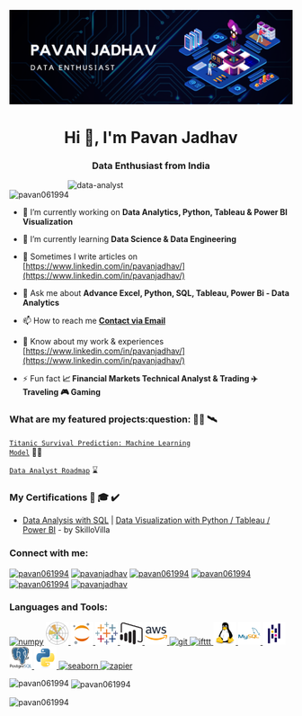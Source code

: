 ![logo](https://github.com/Pavan-Jadhav/Pavan-Jadhav/blob/main/Github_Banner.png)
<h1 align="center">Hi 👋, I'm Pavan Jadhav</h1>
<h3 align="center">Data Enthusiast from India</h3>

<img align="right" alt="data-analyst" width ="400" src="https://blog.imarticus.org/wp-content/uploads/2017/10/scopet.gif">

<p align="left"> <img src="https://komarev.com/ghpvc/?username=pavan061994&label=Profile%20views&color=0e75b6&style=flat" alt="pavan061994" /> </p>

- 🔭 I’m currently working on **Data Analytics, Python, Tableau & Power BI Visualization**

- 🌱 I’m currently learning **Data Science & Data Engineering**

- 📝 Sometimes I write articles on [https://www.linkedin.com/in/pavanjadhav/](https://www.linkedin.com/in/pavanjadhav/)

- 💬 Ask me about **Advance Excel, Python, SQL, Tableau, Power Bi - Data Analytics**

- 📫 How to reach me **<a href="mailto:pavanjadhavking@gmail.com">Contact via Email</a>**

- 📄 Know about my work & experiences [https://www.linkedin.com/in/pavanjadhav/](https://www.linkedin.com/in/pavanjadhav/)

- ⚡ Fun fact **📈 Financial Markets Technical Analyst & Trading ✈️ Traveling 🎮 Gaming**

<h3 align="left">What are my featured projects:question: 👨‍💻 🛰️</h3>

<code>[Titanic Survival Prediction: Machine Learning Model](GITLINK)</code> 👨‍💻 

<code>[Data Analyst Roadmap](GITLINK)</code> :hourglass:

<h3 align="left">My Certifications 📜 🎓 ✔️</h3>

- [Data Analysis with SQL](https://github.com/PavanJadhav) | [Data Visualization with Python / Tableau / Power BI](https://github.com/PavanJadhav) - by SkilloVilla


<h3 align="left">Connect with me:</h3>
<p align="left">
<a href="https://twitter.com/pavan061994" target="blank"><img align="center" src="https://raw.githubusercontent.com/rahuldkjain/github-profile-readme-generator/master/src/images/icons/Social/twitter.svg" alt="pavan061994" height="30" width="40" /></a>
<a href="https://linkedin.com/in/pavanjadhav" target="blank"><img align="center" src="https://raw.githubusercontent.com/rahuldkjain/github-profile-readme-generator/master/src/images/icons/Social/linked-in-alt.svg" alt="pavanjadhav" height="30" width="40" /></a>
<a href="https://kaggle.com/pavan061994" target="blank"><img align="center" src="https://raw.githubusercontent.com/rahuldkjain/github-profile-readme-generator/master/src/images/icons/Social/kaggle.svg" alt="pavan061994" height="30" width="40" /></a>
<a href="https://fb.com/pavan061994" target="blank"><img align="center" src="https://raw.githubusercontent.com/rahuldkjain/github-profile-readme-generator/master/src/images/icons/Social/facebook.svg" alt="pavan061994" height="30" width="40" /></a>
<a href="https://instagram.com/pavan061994" target="blank"><img align="center" src="https://raw.githubusercontent.com/rahuldkjain/github-profile-readme-generator/master/src/images/icons/Social/instagram.svg" alt="pavan061994" height="30" width="40" /></a>
<a href="https://www.youtube.com/c/pavanjadhav" target="blank"><img align="center" src="https://raw.githubusercontent.com/rahuldkjain/github-profile-readme-generator/master/src/images/icons/Social/youtube.svg" alt="pavanjadhav" height="30" width="40" /></a>
</p>

<h3 align="left">Languages and Tools:</h3>
<p align="left"> <a href="https://numpy.org/" target="_blank" rel="noreferrer"><img src="https://cdn.jsdelivr.net/gh/devicons/devicon/icons/numpy/numpy-original.svg" alt="numpy" width="40" height="40"/></a> <a href="https://matplotlib.org/" target="_blank" rel="noreferrer"> <img src="https://github.com/Pavan-Jadhav/Pavan-Jadhav/blob/main/Matplotlib_icon.svg" alt="matplotlib" width="40" height="40"/> </a> <a href="https://jupyter.org/" target="_blank" rel="noreferrer"> <img src="https://github.com/Pavan-Jadhav/Pavan-Jadhav/blob/main/icons8-jupyter.svg" alt="jupyter" width="40" height="40"/> </a> <a href="https://www.tableau.com/" target="_blank" rel="noreferrer"> <img src="https://github.com/Pavan-Jadhav/Pavan-Jadhav/blob/main/tableau-software.svg" alt="tableau" width="40" height="40"/> </a>
<a href="https://powerbi.microsoft.com/en-us/" target="_blank" rel="noreferrer"> <img src="https://github.com/Pavan-Jadhav/Pavan-Jadhav/blob/main/power-bi.svg" alt="powerbi" width="40" height="40"/> </a> <a href="https://aws.amazon.com" target="_blank" rel="noreferrer"> <img src="https://raw.githubusercontent.com/devicons/devicon/master/icons/amazonwebservices/amazonwebservices-original-wordmark.svg" alt="aws" width="40" height="40"/> </a> <a href="https://git-scm.com/" target="_blank" rel="noreferrer"> <img src="https://www.vectorlogo.zone/logos/git-scm/git-scm-icon.svg" alt="git" width="40" height="40"/> </a> <a href="https://ifttt.com/" target="_blank" rel="noreferrer"> <img src="https://www.vectorlogo.zone/logos/ifttt/ifttt-ar21.svg" alt="ifttt" width="40" height="40"/> </a> <a href="https://www.linux.org/" target="_blank" rel="noreferrer"> <img src="https://raw.githubusercontent.com/devicons/devicon/master/icons/linux/linux-original.svg" alt="linux" width="40" height="40"/> </a> <a href="https://www.mysql.com/" target="_blank" rel="noreferrer"> <img src="https://raw.githubusercontent.com/devicons/devicon/master/icons/mysql/mysql-original-wordmark.svg" alt="mysql" width="40" height="40"/> </a> <a href="https://pandas.pydata.org/" target="_blank" rel="noreferrer"> <img src="https://raw.githubusercontent.com/devicons/devicon/2ae2a900d2f041da66e950e4d48052658d850630/icons/pandas/pandas-original.svg" alt="pandas" width="40" height="40"/> </a> <a href="https://www.postgresql.org" target="_blank" rel="noreferrer"> <img src="https://raw.githubusercontent.com/devicons/devicon/master/icons/postgresql/postgresql-original-wordmark.svg" alt="postgresql" width="40" height="40"/> </a> <a href="https://www.python.org" target="_blank" rel="noreferrer"> <img src="https://raw.githubusercontent.com/devicons/devicon/master/icons/python/python-original.svg" alt="python" width="40" height="40"/> </a> <a href="https://seaborn.pydata.org/" target="_blank" rel="noreferrer"> <img src="https://seaborn.pydata.org/_images/logo-mark-lightbg.svg" alt="seaborn" width="40" height="40"/> </a> <a href="https://zapier.com" target="_blank" rel="noreferrer"> <img src="https://www.vectorlogo.zone/logos/zapier/zapier-icon.svg" alt="zapier" width="40" height="40"/> </a> </p>

<p><img align="left" src="https://github-readme-stats.vercel.app/api/top-langs?username=pavan061994&show_icons=true&locale=en&layout=compact" alt="pavan061994" /></p>

<p>&nbsp;<img align="center" src="https://github-readme-stats.vercel.app/api?username=pavan061994&show_icons=true&locale=en" alt="pavan061994" /></p>

<p><img align="center" src="https://github-readme-streak-stats.herokuapp.com/?user=pavan061994&" alt="pavan061994" /></p>
